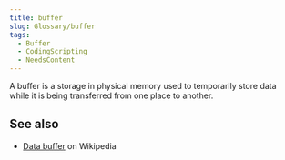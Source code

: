 ```yaml
---
title: buffer
slug: Glossary/buffer
tags:
  - Buffer
  - CodingScripting
  - NeedsContent
---
```


A buffer is a storage in physical memory used to temporarily store data while it is being transferred from one place to another.

## See also

- [Data buffer](https://en.wikipedia.org/wiki/Data_buffer) on Wikipedia
